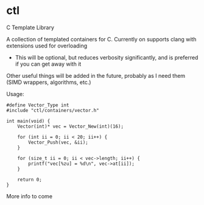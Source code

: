 # ctl
C Template Library

A collection of templated containers for C. Currently on supports clang with extensions used for overloading
* This will be optional, but reduces verbosity significantly, and is preferred if you can get away with it

Other useful things will be added in the future, probably as I need them (SIMD wrappers, algorithms, etc.)

Usage:
```
#define Vector_Type int
#include "ctl/containers/vector.h"

int main(void) {
    Vector(int)* vec = Vector_New(int)(16);
    
    for (int ii = 0; ii < 20; ii++) {
        Vector_Push(vec, &ii);
    }
    
    for (size_t ii = 0; ii < vec->length; ii++) {
    	printf("vec[%zu] = %d\n", vec->at[ii]);
    }
    
    return 0;
}
```

More info to come
